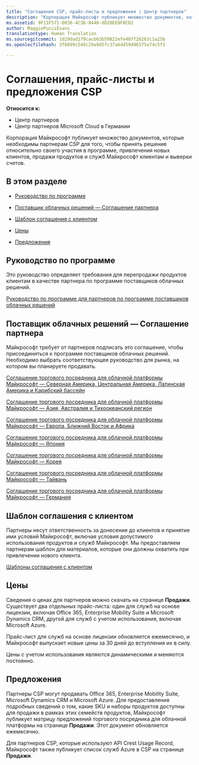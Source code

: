 ```yaml
---
title: "Соглашения CSP, прайс-листы и предложения | Центр партнеров"
description: "Корпорация Майкрософт публикует множество документов, которые необходимы партнерам CSP для того, чтобы принять решение относительно своего участия в программе, привлечения новых клиентов, продажи продуктов и служб Майкрософт клиентам и выверки счетов."
ms.assetid: 9F11F571-D036-4C36-8440-8D20ED9F0CD2
author: MaggiePucciEvans
translationtype: Human Translation
ms.sourcegitcommit: 1d29dad279cacb63b59822efe407f26263c1a25b
ms.openlocfilehash: 3f0899c549c29a9d5fc37a6dd59496575e74c5f1

---
```


# Соглашения, прайс-листы и предложения CSP

**Относится к:**

-  Центр партнеров
-  Центр партнеров Microsoft Cloud в Германии

Корпорация Майкрософт публикует множество документов, которые необходимы партнерам CSP для того, чтобы принять решение относительно своего участия в программе, привлечения новых клиентов, продажи продуктов и служб Майкрософт клиентам и выверки счетов.

## В этом разделе


-   [Руководство по программе](#programguide)

-   [Поставщик облачных решений — Соглашение партнера](#partneragreement)

-   [Шаблон соглашения с клиентом](#customeragreementtemplate)

-   [Цены](#pricing)

-   [Предложения](#offers)

## <a href="" id="programguide"></a>Руководство по программе


Это руководство определяет требования для перепродажи продуктов клиентам в качестве партнера по программе поставщиков облачных решений.

[Руководство по программе для партнеров по программе поставщиков облачных решений](http://go.microsoft.com/fwlink/p/?LinkId=617100)

## <a href="" id="partneragreement"></a>Поставщик облачных решений — Соглашение партнера


Майкрософт требует от партнеров подписать это соглашение, чтобы присоединиться к программе поставщиков облачных решений. Необходимо выбрать соответствующее руководство для рынка, на котором вы планируете продавать.

[Соглашение торгового посредника для облачной платформы Майкрософт — Северная Америка, Центральная Америка, Латинская Америка и Карибский бассейн](http://go.microsoft.com/fwlink/p/?LinkId=617094)

[Соглашение торгового посредника для облачной платформы Майкрософт — Азия, Австралия и Тихоокеанский регион](http://go.microsoft.com/fwlink/p/?LinkId=617095)

[Соглашение торгового посредника для облачной платформы Майкрософт — Европа, Ближний Восток и Африка](http://go.microsoft.com/fwlink/p/?LinkId=617096)

[Соглашение торгового посредника для облачной платформы Майкрософт — Япония](http://go.microsoft.com/fwlink/p/?LinkId=617097)

[Соглашение торгового посредника для облачной платформы Майкрософт — Корея](http://go.microsoft.com/fwlink/p/?LinkId=617098)

[Соглашение торгового посредника для облачной платформы Майкрософт — Тайвань](http://go.microsoft.com/fwlink/p/?LinkId=617099)

[Соглашение торгового посредника для облачной платформы Майкрософт — Германия](https://go.microsoft.com/fwlink/p/?linkid=831385)

## <a href="" id="customeragreementtemplate"></a>Шаблон соглашения с клиентом


Партнеры несут ответственность за донесение до клиентов и принятие ими условий Майкрософт, включая условия допустимого использования продуктов и служб Майкрософт. Мы предоставляем партнерам шаблон для материалов, которые они должны охватить при привлечении нового клиента.

[Шаблоны соглашения с клиентом](agreements.md)

## Цены


Сведения о ценах для партнеров можно скачать на странице **Продажи**. Существует два отдельных прайс-листа: один для служб на основе лицензии, включая Office 365, Enterprise Mobility Suite и Microsoft Dynamics CRM, другой для служб с учетом использования, включая Microsoft Azure.

Прайс-лист для служб на основе лицензии обновляется ежемесячно, и Майкрософт выпускает новые цены за 30 дней до вступления их в силу.

Цены с учетом использования являются динамическими и меняются постоянно.

## Предложения


Партнеры CSP могут продавать Office 365, Enterprise Mobility Suite, Microsoft Dynamics CRM и Microsoft Azure. Для предоставления подробных сведений о том, какие SKU и наборы продуктов доступны для продажи в рамках этих семейств продуктов, Майкрософт публикует матрицу предложений торгового посредника для облачной платформы на странице **Продажи**. Этот документ обновляется ежемесячно.

Для партнеров CSP, которые используют API Crest Usage Record, Майкрософт также публикует список служб Azure в CSP на странице **Продажи**.

 

 






<!--HONumber=Jan17_HO2-->


